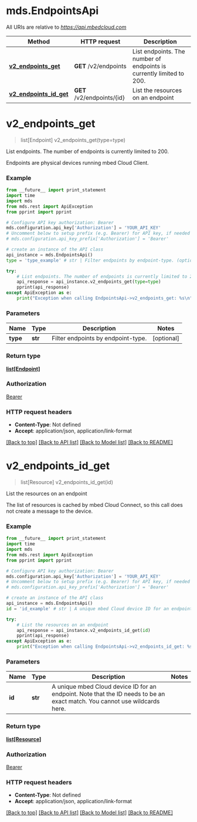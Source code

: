 # mds.EndpointsApi

All URIs are relative to *https://api.mbedcloud.com*

Method | HTTP request | Description
------------- | ------------- | -------------
[**v2_endpoints_get**](EndpointsApi.md#v2_endpoints_get) | **GET** /v2/endpoints | List endpoints. The number of endpoints is currently limited to 200.
[**v2_endpoints_id_get**](EndpointsApi.md#v2_endpoints_id_get) | **GET** /v2/endpoints/{id} | List the resources on an endpoint


# **v2_endpoints_get**
> list[Endpoint] v2_endpoints_get(type=type)

List endpoints. The number of endpoints is currently limited to 200.

Endpoints are physical devices running mbed Cloud Client. 

### Example 
```python
from __future__ import print_statement
import time
import mds
from mds.rest import ApiException
from pprint import pprint

# Configure API key authorization: Bearer
mds.configuration.api_key['Authorization'] = 'YOUR_API_KEY'
# Uncomment below to setup prefix (e.g. Bearer) for API key, if needed
# mds.configuration.api_key_prefix['Authorization'] = 'Bearer'

# create an instance of the API class
api_instance = mds.EndpointsApi()
type = 'type_example' # str | Filter endpoints by endpoint-type. (optional)

try: 
    # List endpoints. The number of endpoints is currently limited to 200.
    api_response = api_instance.v2_endpoints_get(type=type)
    pprint(api_response)
except ApiException as e:
    print("Exception when calling EndpointsApi->v2_endpoints_get: %s\n" % e)
```

### Parameters

Name | Type | Description  | Notes
------------- | ------------- | ------------- | -------------
 **type** | **str**| Filter endpoints by endpoint-type. | [optional] 

### Return type

[**list[Endpoint]**](Endpoint.md)

### Authorization

[Bearer](../README.md#Bearer)

### HTTP request headers

 - **Content-Type**: Not defined
 - **Accept**: application/json, application/link-format

[[Back to top]](#) [[Back to API list]](../README.md#documentation-for-api-endpoints) [[Back to Model list]](../README.md#documentation-for-models) [[Back to README]](../README.md)

# **v2_endpoints_id_get**
> list[Resource] v2_endpoints_id_get(id)

List the resources on an endpoint

The list of resources is cached by mbed Cloud Connect, so this call does not create a message to the device. 

### Example 
```python
from __future__ import print_statement
import time
import mds
from mds.rest import ApiException
from pprint import pprint

# Configure API key authorization: Bearer
mds.configuration.api_key['Authorization'] = 'YOUR_API_KEY'
# Uncomment below to setup prefix (e.g. Bearer) for API key, if needed
# mds.configuration.api_key_prefix['Authorization'] = 'Bearer'

# create an instance of the API class
api_instance = mds.EndpointsApi()
id = 'id_example' # str | A unique mbed Cloud device ID for an endpoint. Note that the ID needs to be an exact match. You cannot use wildcards here. 

try: 
    # List the resources on an endpoint
    api_response = api_instance.v2_endpoints_id_get(id)
    pprint(api_response)
except ApiException as e:
    print("Exception when calling EndpointsApi->v2_endpoints_id_get: %s\n" % e)
```

### Parameters

Name | Type | Description  | Notes
------------- | ------------- | ------------- | -------------
 **id** | **str**| A unique mbed Cloud device ID for an endpoint. Note that the ID needs to be an exact match. You cannot use wildcards here.  | 

### Return type

[**list[Resource]**](Resource.md)

### Authorization

[Bearer](../README.md#Bearer)

### HTTP request headers

 - **Content-Type**: Not defined
 - **Accept**: application/json, application/link-format

[[Back to top]](#) [[Back to API list]](../README.md#documentation-for-api-endpoints) [[Back to Model list]](../README.md#documentation-for-models) [[Back to README]](../README.md)

